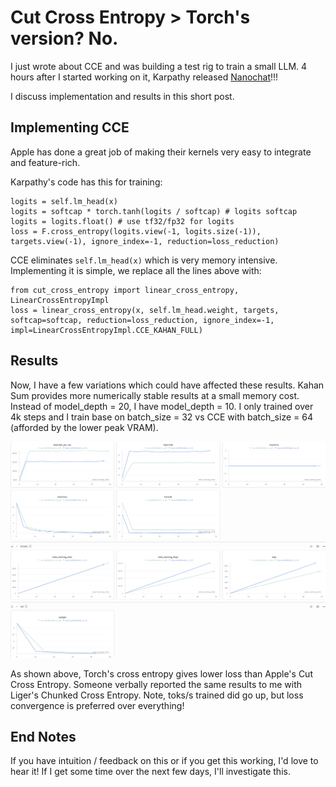 # Cut Cross Entropy > Torch's version? No.

I just wrote about CCE and was building a test rig to train a small LLM. 4 hours after I started working on it, Karpathy released [Nanochat](https://github.com/karpathy/nanochat)!!! 

I discuss implementation and results in this short post.

## Implementing CCE

Apple has done a great job of making their kernels very easy to integrate and feature-rich.

Karpathy's code has this for training:
```
logits = self.lm_head(x)
logits = softcap * torch.tanh(logits / softcap) # logits softcap
logits = logits.float() # use tf32/fp32 for logits
loss = F.cross_entropy(logits.view(-1, logits.size(-1)), targets.view(-1), ignore_index=-1, reduction=loss_reduction)
```

CCE eliminates `self.lm_head(x)` which is very memory intensive. Implementing it is simple, we replace all the lines above with:
```
from cut_cross_entropy import linear_cross_entropy, LinearCrossEntropyImpl
loss = linear_cross_entropy(x, self.lm_head.weight, targets, softcap=softcap, reduction=loss_reduction, ignore_index=-1, impl=LinearCrossEntropyImpl.CCE_KAHAN_FULL)
```

## Results

Now, I have a few variations which could have affected these results. Kahan Sum provides more numerically stable results at a small memory cost. Instead of model_depth = 20, I have model_depth = 10. I only trained over 4k steps and I train base on batch_size = 32 vs CCE with batch_size = 64 (afforded by the lower peak VRAM).

![CCE Run](https://raw.githubusercontent.com/omkaark/omkaark.github.io/refs/heads/main/public/9-cce-impl/cce-run.png?raw=true)

As shown above, Torch's cross entropy gives lower loss than Apple's Cut Cross Entropy. Someone verbally reported the same results to me with Liger's Chunked Cross Entropy. Note, toks/s trained did go up, but loss convergence is preferred over everything!

## End Notes

If you have intuition / feedback on this or if you get this working, I'd love to hear it! If I get some time over the next few days, I'll investigate this.